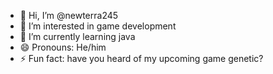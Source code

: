 - 👋 Hi, I’m @newterra245
- 👀 I’m interested in game development
- 🌱 I’m currently learning java
- 😄 Pronouns: He/him
- ⚡ Fun fact: have you heard of my upcoming game genetic?

<!---
newterra245/newterra245 is a ✨ special ✨ repository because its `README.md` (this file) appears on your GitHub profile.
You can click the Preview link to take a look at your changes.
--->
